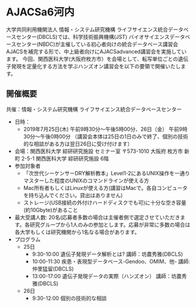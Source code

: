 # AJACSa6河内

大学共同利用機関法人 情報・システム研究機構 ライフサイエンス統合データベースセンター(DBCLS)では、科学技術振興機構(JST) バイオサイエンスデータベースセンター(NBDC)が主催している初心者向けの統合データベース講習会AJACSを補完する形で、中上級者向けにAJACSadvanced講習会を実施しています。
今回、関西医科大学(大阪府枚方市）を会場として、転写単位ごとの遺伝子発現を定量化する方法を学ぶハンズオン講習会を以下の要領で開催いたします。

## 開催概要
共催：情報・システム研究機構 ライフサイエンス統合データベースセンター

- 日時：
  - 2019年7月25日(木) 午前9時30分〜午後5時00分、26日（金） 午前9時30分〜午後0時00分 （講習会本体は25日の1日のみで終了、個別の技術的な相談がある方は翌日26日に受け付けます）
- 会場：関西医科大学 綜研研究施設 セミナー室 〒573-1010 大阪府 枚方市 新町 2-5-1 関西医科大学 綜研研究施設 6階
- 参加対象者 
	- 「次世代シーケンサーDRY解析教本」Level1-2にあるUNIX操作を一通りマスターした程度のUNIXのコマンドラインが使える方
	- Mac所有者もしくはLinuxが使える方(講習はMacで。各自コンピュータを持ち込んでください。貸出はありません)
  - ストレージ(USB接続の外付けハードディスクでも可)に十分な空き容量(約10Gbyte)があること
- 最大受講人数: 20名(応募者多数の場合は主催者側で選定させていただきます。各研究グループから1人のみの参加とします。応募が非常に多数の場合は各大学もしくは研究機関から1名なる場合があります。
- プログラム
  - 25日
    - 9:30-10:00 遺伝子発現データ解析とは? 講師：坊農秀雅(DBCLS)
    - 10:00-11:30 疾患・表現型データベース-Gendoo、OMIM、他- 講師:仲里猛留(DBCLS)
    - 13:00-17:00 遺伝子発現データの実際（ハンズオン） 講師：坊農秀雅(DBCLS)
  - 26日
    - 9:30-12:00 個別の技術的な相談

